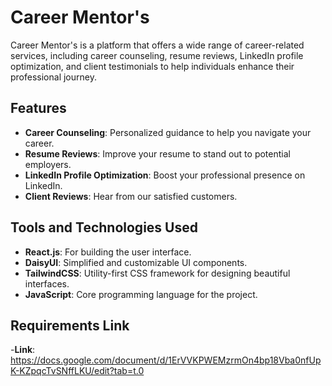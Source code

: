 # Career Mentor's

Career Mentor's is a platform that offers a wide range of career-related services, including career counseling, resume reviews, LinkedIn profile optimization, and client testimonials to help individuals enhance their professional journey.

## Features
- **Career Counseling**: Personalized guidance to help you navigate your career.
- **Resume Reviews**: Improve your resume to stand out to potential employers.
- **LinkedIn Profile Optimization**: Boost your professional presence on LinkedIn.
- **Client Reviews**: Hear from our satisfied customers.

## Tools and Technologies Used
- **React.js**: For building the user interface.
- **DaisyUI**: Simplified and customizable UI components.
- **TailwindCSS**: Utility-first CSS framework for designing beautiful interfaces.
- **JavaScript**: Core programming language for the project.

## Requirements Link
-**Link**: https://docs.google.com/document/d/1ErVVKPWEMzrmOn4bp18Vba0nfUpK-KZpqcTvSNffLKU/edit?tab=t.0
